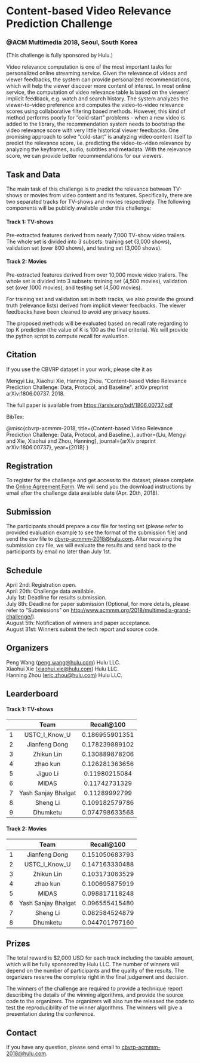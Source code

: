 # Content-based Video Relevance Prediction Challenge
### @ACM Multimedia 2018, Seoul, South Korea

(This challenge is fully sponsored by Hulu.)

Video relevance computation is one of the most important tasks for personalized online streaming service. Given the relevance of videos and viewer feedbacks, the system can provide personalized recommendations, which will help the viewer discover more content of interest. In most online service, the computation of video relevance table is based on the viewers' implicit feedback, e.g. watch and search history. The system analyzes the viewer-to-video preference and computes the video-to-video relevance scores using collaborative filtering based methods. However, this kind of method performs poorly for “cold-start” problems - when a new video is added to the library, the recommendation system needs to bootstrap the video relevance score with very little historical viewer feedbacks. One promising approach to solve “cold-start” is analyzing video content itself to predict the relevance score, i.e. predicting the video-to-video relevance by analyzing the keyframes, audio, subtitles and metadata. With the relevance score, we can provide better recommendations for our viewers.

## Task and Data

The main task of this challenge is to predict the relevance between TV-shows or movies from video content and its features. Specifically, there are two separated tracks for TV-shows and movies respectively. The following components will be publicly available under this challenge:

#### Track 1: TV-shows

Pre-extracted features derived from nearly 7,000 TV-show video trailers. The whole set is divided into 3 subsets: training set (3,000 shows), validation set (over 800 shows), and testing set (3,000 shows).

#### Track 2: Movies

Pre-extracted features derived from over 10,000 movie video trailers. The whole set is divided into 3 subsets: training set (4,500 movies), validation set (over 1000 movies), and testing set (4,500 movies).

For training set and validation set in both tracks, we also provide the ground truth (relevance lists) derived from implicit viewer feedbacks. The viewer feedbacks have been cleaned to avoid any privacy issues.

The proposed methods will be evaluated based on recall rate regarding to top K prediction (the value of K is 100 as the final criteria). We will provide the python script to compute recall for evaluation.

## Citation

If you use the CBVRP dataset in your work, please cite it as

Mengyi Liu, Xiaohui Xie, Hanning Zhou. "Content-based Video Relevance Prediction Challenge: Data, Protocol, and Baseline". arXiv preprint arXiv:1806.00737. 2018.

The full paper is available from https://arxiv.org/pdf/1806.00737.pdf

BibTex:

@misc{cbvrp-acmmm-2018,
  title={Content-based Video Relevance Prediction Challenge: Data, Protocol, and Baseline.},
  author={Liu, Mengyi and Xie, Xiaohui and Zhou, Hanning},
  journal={arXiv preprint arXiv:1806.00737},
  year={2018}
}

## Registration

To register for the challenge and get access to the dataset, please complete the [Online Agreement Form](https://freeonlinesurveys.com/s/lDBaYlvA). We will send you the download instructions by email after the challenge data available date (Apr. 20th, 2018).

## Submission

The participants should prepare a csv file for testing set (please refer to provided evaluation example to see the format of the submission file) and send the csv file to cbvrp-acmmm-2018@hulu.com. After receiving the submission csv file, we will evaluate the results and send back to the participants by email no later than July 1st.

## Schedule

April 2nd: Registration open.\
April 20th: Challenge data available.\
July 1st: Deadline for results submission.\
July 8th: Deadline for paper submission (Optional, for more details, please refer to “Submissions” on http://www.acmmm.org/2018/multimedia-grand-challenge/). \
August 5th: Notification of winners and paper acceptance.\
August 31st: Winners submit the tech report and source code.

## Organizers

Peng Wang (peng.wang@hulu.com) Hulu LLC.\
Xiaohui Xie (xiaohui.xie@hulu.com) Hulu LLC.\
Hanning Zhou (eric.zhou@hulu.com) Hulu LLC.

## Learderboard

#### Track 1: TV-shows 

|        |     Team           |   Recall@100   |
| ------ |:------------------:|:--------------:|
|   1    | USTC_I_Know_U      | 0.186955901351 |
|   2    | Jianfeng Dong      | 0.178239889102 |
|   3    | Zhikun Lin         | 0.130889878206 |
|   4    | zhao kun           | 0.126281363656 |
|   5    | Jiguo Li           | 0.11980215084  |
|   6    | MIDAS              | 0.11742731329  |
|   7    | Yash Sanjay Bhalgat| 0.11289992799  |
|   8    | Sheng Li           | 0.109182579786 |
|   9    | Dhumketu           | 0.074798633568 |


#### Track 2: Movies

|        |     Team           |   Recall@100   |
| ------ |:------------------:|:--------------:|
|   1    | Jianfeng Dong      | 0.151050683793 |
|   2    | USTC_I_Know_U      | 0.147163330488 |
|   3    | Zhikun Lin         | 0.103173063529 |
|   4    | zhao kun           | 0.100695875919 |
|   5    | MIDAS              | 0.098817118248 |
|   6    | Yash Sanjay Bhalgat| 0.096555415480 |
|   7    | Sheng Li           | 0.082584524879 |
|   8    | Dhumketu           | 0.044701797160 |


## Prizes

The total reward is $2,000 USD for each track including the taxable amount, which will be fully sponsored by Hulu LLC. The number of winners will depend on the number of participants and the quality of the results. The organizers reserve the complete right in the final judgement and decision.

The winners of the challenge are required to provide a technique report describing the details of the winning algorithms, and provide the source code to the organizers. The organizers will also run the released the code to test the reproducibility of the winner algorithms. The winners will give a presentation during the conference.

## Contact

If you have any question, please send email to cbvrp-acmmm-2018@hulu.com.
